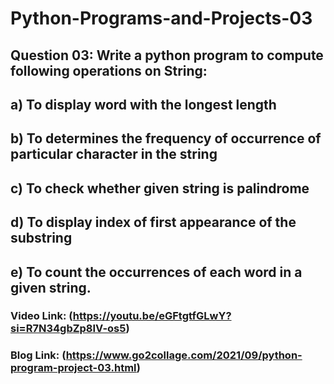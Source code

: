 # Python-Programs-and-Projects-03

## Question 03: Write a python program to compute following operations on String: 
## a)  To display word with the longest length 
## b)  To determines the frequency of occurrence of particular character in the string 
## c)  To check whether given string is palindrome 
## d)  To display index of first appearance of the substring 
## e)  To count the occurrences of each word in a given string.

### Video Link: (https://youtu.be/eGFtgtfGLwY?si=R7N34gbZp8IV-os5)

### Blog Link: (https://www.go2collage.com/2021/09/python-program-project-03.html)

